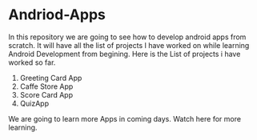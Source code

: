 # Andriod-Apps
In this repository we are going to see how to develop android apps from scratch. It will have all the list of projects I have worked on while learning Android Development from begining.
Here is the List of projects i have worked so far.
1. Greeting Card App
2. Caffe Store App
3. Score Card App
4. QuizApp

We are going to learn more Apps in coming days. Watch here for more learning.
